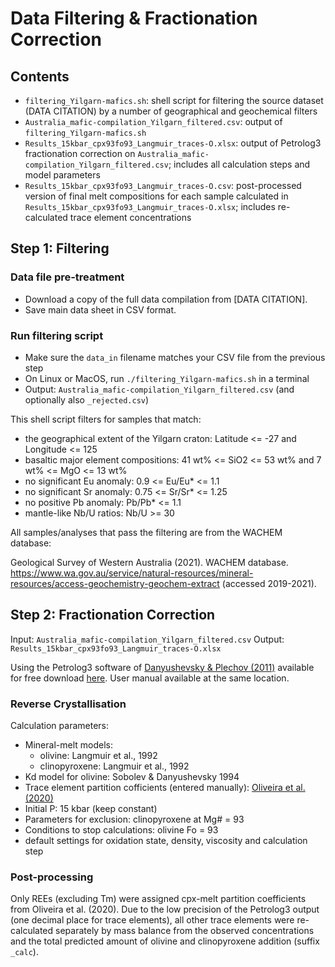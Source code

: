 # Data Filtering & Fractionation Correction

## Contents
- `filtering_Yilgarn-mafics.sh`: shell script for filtering the source dataset (DATA CITATION) by a number of geographical and geochemical filters
- `Australia_mafic-compilation_Yilgarn_filtered.csv`: output of `filtering_Yilgarn-mafics.sh`
- `Results_15kbar_cpx93fo93_Langmuir_traces-O.xlsx`: output of Petrolog3 fractionation correction on `Australia_mafic-compilation_Yilgarn_filtered.csv`; includes all calculation steps and model parameters
- `Results_15kbar_cpx93fo93_Langmuir_traces-O.csv`: post-processed version of final melt compositions for each sample calculated in `Results_15kbar_cpx93fo93_Langmuir_traces-O.xlsx`; includes re-calculated trace element concentrations

## Step 1: Filtering

### Data file pre-treatment
- Download a copy of the full data compilation from [DATA CITATION].
- Save main data sheet in CSV format.


### Run filtering script
- Make sure the `data_in` filename matches your CSV file from the previous step 
- On Linux or MacOS, run `./filtering_Yilgarn-mafics.sh` in a terminal
- Output: `Australia_mafic-compilation_Yilgarn_filtered.csv` (and optionally also `_rejected.csv`)

This shell script filters for samples that match:
- the geographical extent of the Yilgarn craton: Latitude <= -27 and Longitude <= 125
- basaltic major element compositions: 41 wt% <= SiO2 <= 53 wt% and 7 wt% <= MgO <= 13 wt%
- no significant Eu anomaly: 0.9 <= Eu/Eu* <= 1.1
- no significant Sr anomaly: 0.75 <= Sr/Sr* <= 1.25
- no positive Pb anomaly: Pb/Pb* <= 1.1
- mantle-like Nb/U ratios: Nb/U >= 30

All samples/analyses that pass the filtering are from the WACHEM database:

Geological Survey of Western Australia (2021). WACHEM database. https://www.wa.gov.au/service/natural-resources/mineral-resources/access-geochemistry-geochem-extract (accessed 2019-2021).



## Step 2: Fractionation Correction

Input: `Australia_mafic-compilation_Yilgarn_filtered.csv`
Output: `Results_15kbar_cpx93fo93_Langmuir_traces-O.xlsx`

Using the Petrolog3 software of [Danyushevsky & Plechov (2011)](http://doi.org/10.1029/2011GC003516) available for free download [here](https://www.fshomepage.com/filestore/Ptl3/Petrolog3.html). User manual available at the same location. 

### Reverse Crystallisation

Calculation parameters:
- Mineral-melt models:
    - olivine: Langmuir et al., 1992
    - clinopyroxene: Langmuir et al., 1992
- Kd model for olivine: Sobolev & Danyushevsky 1994
- Trace element partition cofficients (entered manually): [Oliveira et al. (2020)](http://doi.org/10.1093/petrology/egaa067)
- Initial P: 15 kbar (keep constant)
- Parameters for exclusion: clinopyroxene at Mg# = 93
- Conditions to stop calculations: olivine Fo = 93
- default settings for oxidation state, density, viscosity and calculation step

### Post-processing
Only REEs (excluding Tm) were assigned cpx-melt partition coefficients from Oliveira et al. (2020). 
Due to the low precision of the Petrolog3 output (one decimal place for trace elements), all other trace elements were re-calculated separately by mass balance from the observed concentrations and the total predicted amount of olivine and clinopyroxene addition (suffix `_calc`).
